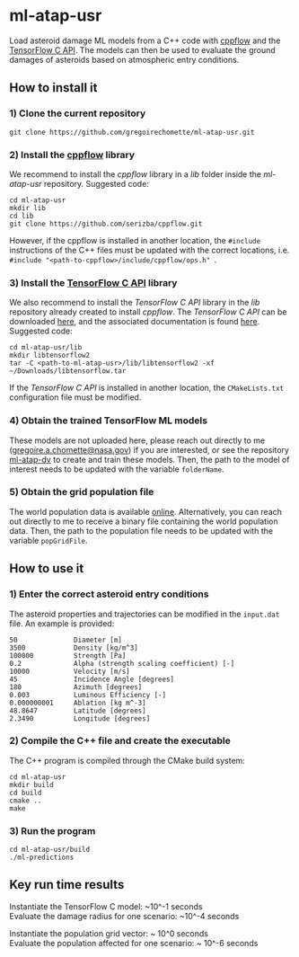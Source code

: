 # ml-atap-usr
Load asteroid damage ML models from a C++ code with [cppflow](https://github.com/serizba/cppflow) and the [TensorFlow C API](https://www.tensorflow.org/install/lang_c). The models can then be used to evaluate the ground damages of asteroids based on atmospheric entry conditions.

## How to install it
### 1) Clone the current repository
```
git clone https://github.com/gregoirechomette/ml-atap-usr.git
```

### 2) Install the [cppflow](https://github.com/serizba/cppflow) library
We recommend to install the *cppflow* library in a *lib* folder inside the *ml-atap-usr* repository.  Suggested code:

```
cd ml-atap-usr
mkdir lib
cd lib
git clone https://github.com/serizba/cppflow.git
```
However, if the cppflow is installed in another location, the ```#include``` instructions of the C++ files must be updated with the correct locations, i.e. ```#include "<path-to-cppflow>/include/cppflow/ops.h" ```.


### 3) Install the [TensorFlow C API](https://www.tensorflow.org/install/lang_c) library
We also recommend to install the *TensorFlow C API* library in the *lib* repository already created to install *cppflow*. The *TensorFlow C API* can be downloaded [here](https://www.tensorflow.org/install/lang_c), and the associated documentation is found [here](https://serizba.github.io/cppflow/installation.html). Suggested code:
```
cd ml-atap-usr/lib
mkdir libtensorflow2
tar -C <path-to-ml-atap-usr>/lib/libtensorflow2 -xf ~/Downloads/libtensorflow.tar
```
If the *TensorFlow C API* is installed in another location, the ```CMakeLists.txt``` configuration file must be modified.

### 4) Obtain the trained TensorFlow ML models
These models are not uploaded here, please reach out directly to me (gregoire.a.chomette@nasa.gov) if you are interested, or see the repository [ml-atap-dv](https://github.com/gregoirechomette/ml-atap-dv) to create and train these models. Then, the path to the model of interest needs to be updated with the variable ``` folderName ```.

### 5) Obtain the grid population file
The world population data is available [online](https://sedac.ciesin.columbia.edu/data/collection/gpw-v4). Alternatively, you can reach out directly to me to receive a binary file containing the world population data. Then, the path to the population file needs to be updated with the variable ``` popGridFile ```.


## How to use it

### 1) Enter the correct asteroid entry conditions
The asteroid properties and trajectories can be modified in the ```input.dat``` file. An example is provided:
```
50              Diameter [m] 
3500            Density [kg/m^3]
100000          Strength [Pa]
0.2             Alpha (strength scaling coefficient) [-]
10000           Velocity [m/s]
45              Incidence Angle [degrees]
180             Azimuth [degrees]
0.003           Luminous Efficiency [-]
0.000000001     Ablation [kg m^-3]
48.8647         Latitude [degrees]
2.3490          Longitude [degrees]
```


### 2) Compile the C++ file and create the executable
The C++ program is compiled through the CMake build system:
```
cd ml-atap-usr
mkdir build
cd build
cmake ..
make
```

### 3) Run the program
```
cd ml-atap-usr/build
./ml-predictions
```

## Key run time results

Instantiate the TensorFlow C model: ~10^-1 seconds  
Evaluate the damage radius for one scenario: ~10^-4 seconds

Instantiate the population grid vector: ~ 10^0 seconds  
Evaluate the population affected for one scenario: ~ 10^-6 seconds
